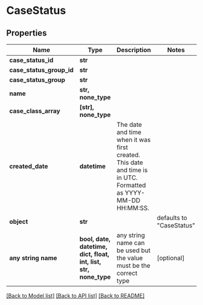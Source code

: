 # CaseStatus


## Properties
Name | Type | Description | Notes
------------ | ------------- | ------------- | -------------
**case_status_id** | **str** |  | 
**case_status_group_id** | **str** |  | 
**case_status_group** | **str** |  | 
**name** | **str, none_type** |  | 
**case_class_array** | **[str], none_type** |  | 
**created_date** | **datetime** | The date and time when it was first created. This date and time is in UTC. Formatted as YYYY-MM-DD HH:MM:SS. | 
**object** | **str** |  | defaults to "CaseStatus"
**any string name** | **bool, date, datetime, dict, float, int, list, str, none_type** | any string name can be used but the value must be the correct type | [optional]

[[Back to Model list]](../README.md#documentation-for-models) [[Back to API list]](../README.md#documentation-for-api-endpoints) [[Back to README]](../README.md)


